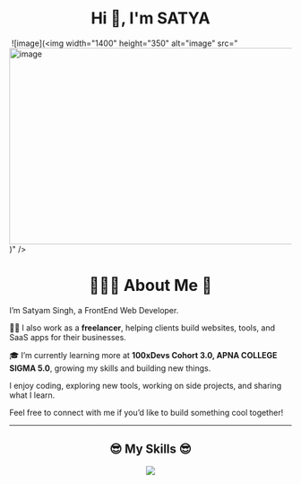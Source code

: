 <h1 align="center">Hi 👋, I'm SATYA</h1>

![]()
![image](<img width="1400" height="350" alt="image" src="<img width="1400" height="350" alt="image" src="https://github.com/user-attachments/assets/ebfcbd1a-566f-4105-b1db-5dc5dd1ba440" />
)" />

<h1 align="center">🙋🏻‍♂️ About Me 👋</h1>

I’m Satyam Singh, a FrontEnd Web Developer.

🧑‍💻 I also work as a **freelancer**, helping clients build websites, tools, and SaaS apps for their businesses.

🎓 I’m currently learning more at **100xDevs Cohort 3.0, APNA COLLEGE SIGMA 5.0**, growing my skills and building new things.

I enjoy coding, exploring new tools, working on side projects, and sharing what I learn.

Feel free to connect with me if you’d like to build something cool together!

---

<h2 align="center">😎 My Skills 😎</h2>

<p align="center">
<img src="https://skillicons.dev/icons?i=html,css,sass,tailwindcss,materialui,javascript,ts,react,nodejs,express,nextjs,mongo,mysql,git,github,postman,vscode,bash,powershell,notion,npm,,vite&perline=8">
</p>

